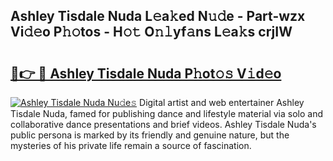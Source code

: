 ## Ashley Tisdale Nuda L𝚎a𝚔ed N𝚞𝚍e - Part-wzx Vi𝚍𝚎o P𝚑𝚘tos - H𝚘𝚝 O𝚗𝚕yf𝚊ns L𝚎a𝚔s crjIW

# <h2><a href="http://kf6ga9.oniu.top/?m=Ashley+Tisdale+Nuda">🔗👉 🔴 Ashley Tisdale Nuda P𝚑ot𝚘𝚜 V𝚒d𝚎o</a></h2>

[![Ashley Tisdale Nuda Nu𝚍e𝚜](https://i.imgur.com/0qMVB7G.gif)](http://kf6ga9.oniu.top/?m=Ashley+Tisdale+Nuda)
Digital artist and web entertainer Ashley Tisdale Nuda, famed for publishing dance and lifestyle material via solo and collaborative dance presentations and brief videos. Ashley Tisdale Nuda's public persona is marked by its friendly and genuine nature, but the mysteries of his private life remain a source of fascination.  
